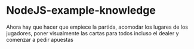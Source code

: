 # NodeJS-example-knowledge

Ahora hay que hacer que empiece la partida, acomodar los lugares de los jugadores, poner visualmente las cartas para todos incluso el dealer y comenzar a pedir apuestas